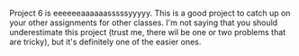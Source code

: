 Project 6 is eeeeeeaaaaaasssssyyyyy. This is a good project to catch up on your other assignments for other classes. I'm not saying that you should underestimate this project (trust me, there wil be one or two problems that are tricky), but it's definitely one of the easier ones.
